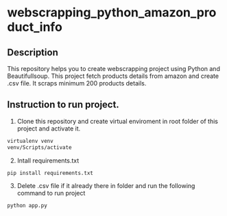 # webscrapping_python_amazon_product_info

## Description
This repository helps you to create webscrapping project using Python and Beautifullsoup. This project
fetch products details from amazon and create .csv file. It scraps minimum 200 products details.

## Instruction to run project.
1) Clone this repository and create virtual enviroment in root folder of this project and activate it.
```sh
virtualenv venv
venv/Scripts/activate
```
2) Intall requirements.txt
```sh
pip install requirements.txt
```
3) Delete .csv file if it already there in folder and run the following command to run project
```sh
python app.py
```
   
